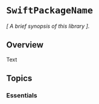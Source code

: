 # ``SwiftPackageName``

_[ A brief synopsis of this library ]._

## Overview

<!--@START_MENU_TOKEN@-->Text<!--@END_MENU_TOKEN@-->

## Topics

### Essentials

